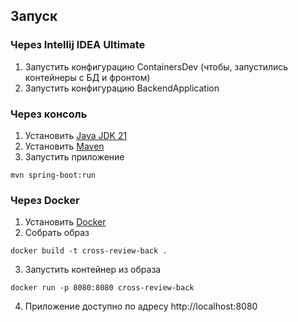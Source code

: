 ## Запуск

### Через Intellij IDEA Ultimate
1. Запустить конфигурацию ContainersDev (чтобы, запустились контейнеры с БД и фронтом)
2. Запустить конфигурацию BackendApplication

### Через консоль
1. Установить [Java JDK 21](https://www.oracle.com/cis/java/technologies/downloads/)
2. Установить [Maven](https://maven.apache.org/download.cgi)
3. Запустить приложение
```shell
mvn spring-boot:run
```

### Через Docker
1. Установить [Docker](https://docs.docker.com/get-docker/)
2. Собрать образ
```shell
docker build -t cross-review-back .
```
3. Запустить контейнер из образа
```shell
docker run -p 8080:8080 cross-review-back
```
4. Приложение доступно по адресу http://localhost:8080
